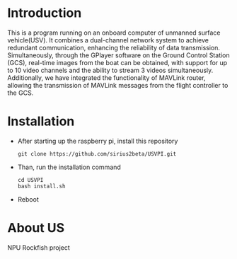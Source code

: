 # Introduction
This is a program running on an onboard computer of unmanned surface vehicle(USV). It combines a dual-channel network system to achieve redundant communication, enhancing the reliability of data transmission. Simultaneously, through the GPlayer software on the Ground Control Station (GCS), real-time images from the boat can be obtained, with support for up to 10 video channels and the ability to stream 3 videos simultaneously. Additionally, we have integrated the functionality of MAVLink router, allowing the transmission of MAVLink messages from the flight controller to the GCS.

# Installation
* After starting up the raspberry pi, install this repository
  ```
  git clone https://github.com/sirius2beta/USVPI.git
  ```
* Than, run the installation command
  ```
  cd USVPI
  bash install.sh
  ```
* Reboot
# About US
NPU Rockfish project
